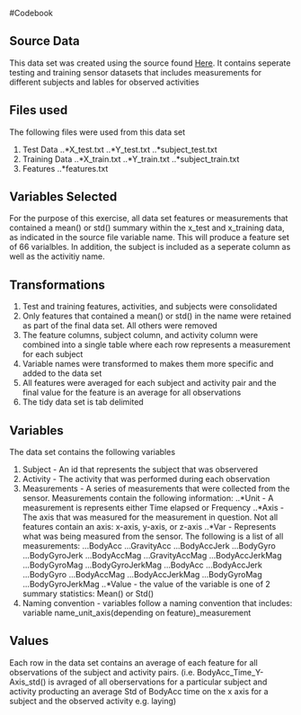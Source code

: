 #Codebook

## Source Data
This data set was created using the source found [Here](https://d396qusza40orc.cloudfront.net/getdata%2Fprojectfiles%2FUCI%20HAR%20Dataset.zip).
It contains seperate testing and training sensor datasets that includes measurements for different subjects and lables for observed activities

## Files used
The following files were used from this data set
1. Test Data
..*X_test.txt
..*Y_test.txt
..*subject_test.txt
2. Training Data
..*X_train.txt
..*Y_train.txt
..*subject_train.txt
3. Features
..*features.txt

## Variables Selected
For the purpose of this exercise, all data set features or measurements that contained a mean() or std() summary within the x_test and x_training data, as indicated in the source file variable name. This will produce a feature set of 66 varialbles. In addition, the subject is included as a seperate column as well as the activitiy name.

## Transformations
1. Test and training features, activities, and subjects were consolidated
2. Only features that contained a mean() or std() in the name were retained as part of the final data set. All others were removed
3. The feature columns, subject column, and activity column were combined into a single table where each row represents a measurement for each subject
4. Variable names were transformed to makes them more specific and added to the data set
5. All features were averaged for each subject and activity pair and the final value for the feature is an average for all observations
6. The tidy data set is tab delimited

## Variables
The data set contains the following variables
1. Subject - An id that represents the subject that was observered
2. Activity - The activity that was performed during each observation
3. Measurements - A series of measurements that were collected from the sensor. Measurements contain the following information:
..*Unit - A measurement is represents either Time elapsed or Frequency
..*Axis - The axis that was measured for the measurement in question. Not all features contain an axis: x-axis, y-axis, or z-axis
..*Var - Represents what was being measured from the sensor. The following is a list of all measurements:
...BodyAcc
...GravityAcc
...BodyAccJerk
...BodyGyro
...BodyGyroJerk
...BodyAccMag
...GravityAccMag
...BodyAccJerkMag
...BodyGyroMag
...BodyGyroJerkMag
...BodyAcc
...BodyAccJerk
...BodyGyro
...BodyAccMag
...BodyAccJerkMag
...BodyGyroMag
...BodyGyroJerkMag
..*Value - the value of the variable is one of 2 summary statistics: Mean() or Std()
4. Naming convention - variables follow a naming convention that includes: variable name_unit_axis(depending on feature)_measurement

## Values
Each row in the data set contains an average of each feature for all observations of the subject and activity pairs. (i.e. BodyAcc_Time_Y-Axis_std() is avraged of all oberservations for a particular subject and activity producting an average Std of BodyAcc time on the x axis for a subject and the observed activity e.g. laying)

